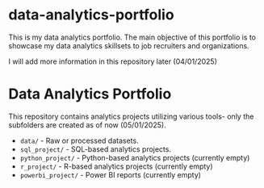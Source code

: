 # data-analytics-portfolio

This is my data analytics portfolio. The main objective of this portfolio is to showcase my data analytics skillsets to job recruiters and organizations. 

I will add more information in this repository later (04/01/2025)

# Data Analytics Portfolio
This repository contains analytics projects utilizing various tools- only the subfolders are created as of now (05/01/2025). 
- `data/` - Raw or processed datasets.
- `sql_project/` - SQL-based analytics projects.
- `python_project/` - Python-based analytics projects (currently empty)
- `r_project/` - R-based analytics projects (currently empty)
- `powerbi_project/` - Power BI reports (currently empty)

